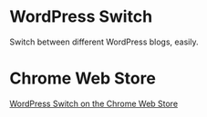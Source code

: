 # WordPress Switch

Switch between different WordPress blogs, easily.

# Chrome Web Store

[WordPress Switch on the Chrome Web Store](https://chrome.google.com/webstore/detail/wordpress-account-switche/mngfolepnjpcoofbaofgegiigpepikpl)

